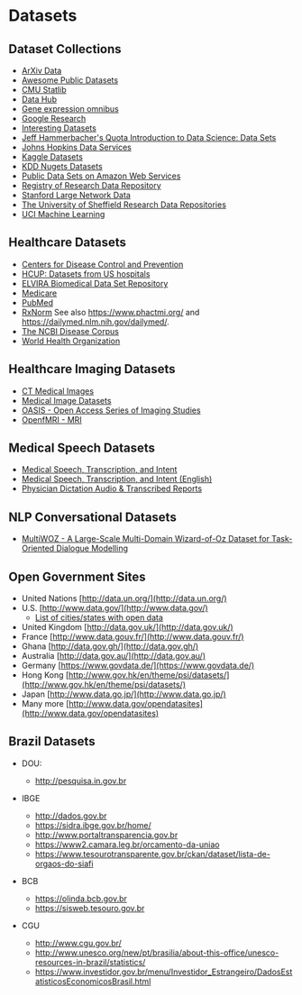 Datasets
========

Dataset Collections
-------------------

- [ArXiv Data](http://arxiv.org/help/bulk_data)
- [Awesome Public Datasets](https://github.com/awesomedata/awesome-public-datasets)
- [CMU Statlib](http://lib.stat.cmu.edu/datasets/)
- [Data Hub](]https://datahub.io/collections)
- [Gene expression omnibus](http://www.ncbi.nlm.nih.gov/geo/)
- [Google Research](https://datasetsearch.research.google.com/)
- [Interesting Datasets](https://github.com/curran/data)
- [Jeff Hammerbacher's Quota Introduction to Data Science: Data Sets](http://www.quora.com/Jeff-Hammerbacher/Introduction-to-Data-Science-Data-Sets)
- [Johns Hopkins Data Services](https://archive.data.jhu.edu/)
- [Kaggle Datasets](https://www.kaggle.com/datasets)
- [KDD Nugets Datasets](http://www.kdnuggets.com/datasets/index.html)
- [Public Data Sets on Amazon Web Services](http://aws.amazon.com/publicdatasets/)
- [Registry of Research Data Repository](https://www.re3data.org/)
- [Stanford Large Network Data](http://snap.stanford.edu/data/)
- [The University of Sheffield Research Data Repositories](https://www.sheffield.ac.uk/library/rdm/repositories)
- [UCI Machine Learning](http://archive.ics.uci.edu/ml/)

Healthcare Datasets
-------------------

- [Centers for Disease Control and Prevention](https://www.cdc.gov/)
- [HCUP: Datasets from US hospitals](https://hcup-us.ahrq.gov/databases.jsp)
- [ELVIRA Biomedical Data Set Repository](http://leo.ugr.es/elvira/DBCRepository/)
- [Medicare](https://data.medicare.gov/data)
- [PubMed](https://pubmed.ncbi.nlm.nih.gov/)
- [RxNorm](https://www.nlm.nih.gov/research/umls/rxnorm/index.html) 
  See also https://www.phactmi.org/ and https://dailymed.nlm.nih.gov/dailymed/.
- [The NCBI Disease Corpus](https://www.ncbi.nlm.nih.gov/CBBresearch/Dogan/DISEASE/)
- [World Health Organization](https://apps.who.int/gho/data)

Healthcare Imaging Datasets
---------------------------

- [CT Medical Images](https://www.kaggle.com/kmader/siim-medical-images)
- [Medical Image Datasets](https://grand-challenge.org/challenges/)
- [OASIS - Open Access Series of Imaging Studies](http://www.oasis-brains.org/)
- [OpenfMRI - MRI](https://openfmri.org/)

Medical Speech Datasets
-----------------------

- [Medical Speech, Transcription, and Intent](https://www.kaggle.com/paultimothymooney/medical-speech-transcription-and-intent)
- [Medical Speech, Transcription, and Intent (English)](https://appen.com/datasets/audio-recording-and-transcription-for-medical-scenarios/)
- [Physician Dictation Audio & Transcribed Reports](https://www.ezdi.com/open-datasets/)

NLP Conversational Datasets
---------------------------

- [MultiWOZ - A Large-Scale Multi-Domain Wizard-of-Oz Dataset for Task-Oriented Dialogue Modelling](https://www.aclweb.org/anthology/D18-1547/)

Open Government Sites
---------------------

- United Nations [http://data.un.org/](http://data.un.org/)
- U.S. [http://www.data.gov/](http://www.data.gov/)
  - [List of cities/states with open data](http://simplystatistics.org/2012/01/02/list-of-cities-states-with-open-data-help-me-find/)
- United Kingdom [http://data.gov.uk/](http://data.gov.uk/)
- France [http://www.data.gouv.fr/](http://www.data.gouv.fr/)
- Ghana [http://data.gov.gh/](http://data.gov.gh/)
- Australia [http://data.gov.au/](http://data.gov.au/)
- Germany [https://www.govdata.de/](https://www.govdata.de/) 
- Hong Kong [http://www.gov.hk/en/theme/psi/datasets/](http://www.gov.hk/en/theme/psi/datasets/)
- Japan [http://www.data.go.jp/](http://www.data.go.jp/)
- Many more [http://www.data.gov/opendatasites](http://www.data.gov/opendatasites)

Brazil Datasets
---------------

- DOU:
  - http://pesquisa.in.gov.br
- IBGE
  - http://dados.gov.br
  - https://sidra.ibge.gov.br/home/
  - http://www.portaltransparencia.gov.br
  - https://www2.camara.leg.br/orcamento-da-uniao
  - https://www.tesourotransparente.gov.br/ckan/dataset/lista-de-orgaos-do-siafi

- BCB
  - https://olinda.bcb.gov.br
  - https://sisweb.tesouro.gov.br

- CGU
  - http://www.cgu.gov.br/
  - http://www.unesco.org/new/pt/brasilia/about-this-office/unesco-resources-in-brazil/statistics/
  - https://www.investidor.gov.br/menu/Investidor_Estrangeiro/DadosEstatisticosEconomicosBrasil.html

